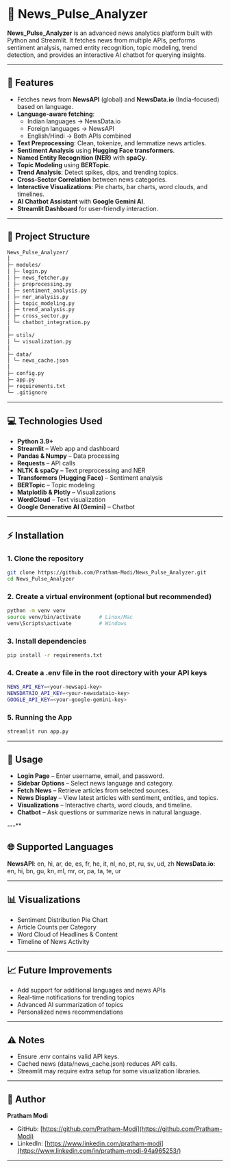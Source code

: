 # 📰 News_Pulse_Analyzer

**News_Pulse_Analyzer** is an advanced news analytics platform built with Python and Streamlit. It fetches news from multiple APIs, performs sentiment analysis, named entity recognition, topic modeling, trend detection, and provides an interactive AI chatbot for querying insights.  

---

## 🚀 Features

- Fetches news from **NewsAPI** (global) and **NewsData.io** (India-focused) based on language.
- **Language-aware fetching**:
  - Indian languages → NewsData.io  
  - Foreign languages → NewsAPI  
  - English/Hindi → Both APIs combined  
- **Text Preprocessing**: Clean, tokenize, and lemmatize news articles.
- **Sentiment Analysis** using **Hugging Face transformers**.
- **Named Entity Recognition (NER)** with **spaCy**.
- **Topic Modeling** using **BERTopic**.
- **Trend Analysis**: Detect spikes, dips, and trending topics.
- **Cross-Sector Correlation** between news categories.
- **Interactive Visualizations**: Pie charts, bar charts, word clouds, and timelines.
- **AI Chatbot Assistant** with **Google Gemini AI**.
- **Streamlit Dashboard** for user-friendly interaction.

---

## 📂 Project Structure

```bash
News_Pulse_Analyzer/
│
├─ modules/
│ ├─ login.py
│ ├─ news_fetcher.py
│ ├─ preprocessing.py
│ ├─ sentiment_analysis.py
│ ├─ ner_analysis.py
│ ├─ topic_modeling.py
│ ├─ trend_analysis.py
│ ├─ cross_sector.py
│ └─ chatbot_integration.py
│
├─ utils/
│ └─ visualization.py
│
├─ data/
│ └─ news_cache.json
│
├─ config.py
├─ app.py
├─ requirements.txt
└─ .gitignore
```

---

## 💻 Technologies Used

- **Python 3.9+**  
- **Streamlit** – Web app and dashboard  
- **Pandas & Numpy** – Data processing  
- **Requests** – API calls  
- **NLTK & spaCy** – Text preprocessing and NER  
- **Transformers (Hugging Face)** – Sentiment analysis  
- **BERTopic** – Topic modeling  
- **Matplotlib & Plotly** – Visualizations  
- **WordCloud** – Text visualization  
- **Google Generative AI (Gemini)** – Chatbot  

---

## ⚡ Installation

### 1. Clone the repository

```bash
git clone https://github.com/Pratham-Modi/News_Pulse_Analyzer.git
cd News_Pulse_Analyzer
```

### 2. Create a virtual environment (optional but recommended)

```bash
python -m venv venv
source venv/bin/activate      # Linux/Mac
venv\Scripts\activate         # Windows
```

### 3. Install dependencies

```bash
pip install -r requirements.txt
```

### 4. Create a .env file in the root directory with your API keys

```bash
NEWS_API_KEY=<your-newsapi-key>
NEWSDATAIO_API_KEY=<your-newsdataio-key>
GOOGLE_API_KEY=<your-google-gemini-key>
```

### 5. Running the App

```bash
streamlit run app.py
```

---

## 📝 Usage

- **Login Page** – Enter username, email, and password.
- **Sidebar Options** – Select news language and category.
- **Fetch News** – Retrieve articles from selected sources.
- **News Display** – View latest articles with sentiment, entities, and topics.
- **Visualizations** – Interactive charts, word clouds, and timeline.
- **Chatbot** – Ask questions or summarize news in natural language.

---**

## 🌐 Supported Languages

**NewsAPI**: en, hi, ar, de, es, fr, he, it, nl, no, pt, ru, sv, ud, zh
**NewsData.io**: en, hi, bn, gu, kn, ml, mr, or, pa, ta, te, ur

---

## 📊 Visualizations

- Sentiment Distribution Pie Chart
- Article Counts per Category
- Word Cloud of Headlines & Content
- Timeline of News Activity

---

## 📈 Future Improvements

- Add support for additional languages and news APIs
- Real-time notifications for trending topics
- Advanced AI summarization of topics
- Personalized news recommendations

---

## ⚠️ Notes

- Ensure .env contains valid API keys.
- Cached news (data/news_cache.json) reduces API calls.
- Streamlit may require extra setup for some visualization libraries.

---

## 👤 Author

**Pratham Modi**  

- GitHub: [https://github.com/Pratham-Modi](https://github.com/Pratham-Modi)  
- LinkedIn: [https://www.linkedin.com/pratham-modi](https://www.linkedin.com/in/pratham-modi-94a965253/)

---
